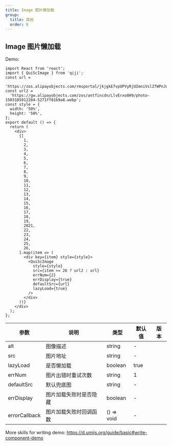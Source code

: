```yaml
---
title: Image 图片懒加载
group:
  title: 其他
  order: 8
---
```


## Image 图片懒加载

Demo:

```tsx
import React from 'react';
import { QuiScImage } from 'qiji';
const url =
  'https://zos.alipayobjects.com/rmsportal/jkjgkEfvpUPVyRjUImniVslZfWPnJuuZ.png';
const url2 =
  'https://gw.alipayobjects.com/zos/antfincdn/LlvErxo8H9/photo-1503185912284-5271ff81b9a8.webp';
const style = {
  width: '50%',
  height: '50%',
};
export default () => {
  return (
    <div>
      {[
        1,
        2,
        3,
        4,
        5,
        6,
        7,
        8,
        9,
        10,
        11,
        12,
        13,
        14,
        15,
        16,
        17,
        18,
        19,
        2021,
        22,
        23,
        24,
        25,
        26,
      ].map(item => (
        <div key={item} style={style}>
          <QuiScImage
            style={style}
            src={item >= 26 ? url2 : url}
            errNum={2}
            errDisplay={true}
            defaultSrc={url}
            lazyLoad={true}
          />
        </div>
      ))}
    </div>
  );
};
```

| 参数          | 说明                   | 类型       | 默认值 | 版本 |
| ------------- | ---------------------- | ---------- | ------ | ---- |
| alt           | 图像描述               | string     | -      |      |
| src           | 图片地址               | string     | -      |      |
| lazyLoad      | 是否懒加载             | boolean    | true   |      |
| errNum        | 图片出错时重试次数     | string     | 1      |      |
| defaultSrc    | 默认兜底图             | string     | -      |      |
| errDisplay    | 图片加载失败时是否隐藏 | boolean    | -      |      |
| errorCallback | 图片加载失败时回调函数 | () => void | -      |      |

More skills for writing demo: https://d.umijs.org/guide/basic#write-component-demo
